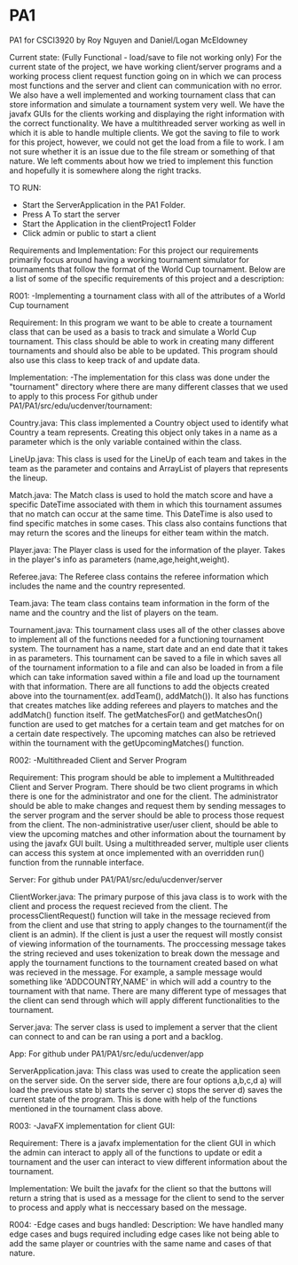 # PA1
PA1 for CSCI3920 by Roy Nguyen and Daniel/Logan McEldowney

Current state: (Fully Functional - load/save to file not working only)
For the current state of the project, we have working client/server programs and a working process client request function going on in which we can process most
functions and the server and client can communication with no error. We also have a well implemented and working tournament class that can store information and simulate a tournament system very well.
We have the javafx GUIs for the clients working and displaying the right information with the correct functionality. We have a multithreaded server working as well
in which it is able to handle multiple clients. We got the saving to file to work for this project, however, we could not
get the load from a file to work. I am not sure whether it is an issue due to the file stream or something of that nature.
We left comments about how we tried to implement this function and hopefully it is somewhere along the right tracks.


TO RUN:
- Start the ServerApplication  in the PA1 Folder.
- Press A To start the server
- Start the Application in the clientProject1 Folder
- Click admin or public to start a client

Requirements and Implementation:
For this project our requirements primarily focus around having a working tournament simulator for tournaments that follow the format of the World Cup tournament. Below are a list of some of the specific requirements of this project and a description:

R001: -Implementing a tournament class with all of the attributes of a World Cup tournament

Requirement: In this program we want to be able to create a tournament class that can be used as a basis to track and simulate a World Cup tournament. This class should be able to work in creating many different tournaments and should also be able to be updated. This program should also use this class to keep track of and update data.

Implementation: -The implementation for this class was done under the "tournament" directory where there are many different classes that we used to apply to this process
For github under PA1/PA1/src/edu/ucdenver/tournament:

Country.java:
This class implemented a Country object used to identify what Country a team represents. Creating this object only takes in a name as a parameter which is the only variable contained within the class.

LineUp.java:
This class is used for the LineUp of each team and takes in the team as the parameter and contains and ArrayList of players that represents the lineup.

Match.java:
The Match class is used to hold the match score and have a specific DateTime associated with them in which this tournament assumes that no match can occur at the same time. This DateTime is also used to find specific matches in some cases. This class also contains functions that may return the scores and the lineups for either team within the match.

Player.java:
The Player class is used for the information of the player. Takes in the player's info as parameters (name,age,height,weight).

Referee.java:
The Referee class contains the referee information which includes the name and the country represented.

Team.java:
The team class contains team information in the form of the name and the country and the list of players on the team.


Tournament.java:
This tournament class uses all of the other classes above to implement all of the functions needed for a functioning tournament system. The tournament has a name, start date and an end date that it takes in as parameters. This tournament can be saved to a file in which saves all of the tournament information to a file and can also be loaded in from a file which can take information saved within a file and load up the tournament with that information. There are all functions to add the objects created above into the tournament(ex. addTeam(), addMatch()). It also has functions that creates matches like adding referees and players to matches and the addMatch() function itself. The getMatchesFor() and getMatchesOn() function are used to get matches for a certain team and get matches for on a certain date respectively. The upcoming matches can also be retrieved within the tournament with the getUpcomingMatches() function.



R002: -Multithreaded Client and Server Program

Requirement: This program should be able to implement a Multithreaded Client and Server Program. There should be two client programs in which
there is one for the administrator and one for the client. The administrator should be able to make changes and request them by sending messages to
the server program and the server should be able to process those request from the client. The non-administrative user/user client, should be able
to view the upcoming matches and other information about the tournament by using the javafx GUI built. Using a multithreaded server, multiple user clients
can access this system at once implemented with an overridden run() function from the runnable interface.

Server:
For github under PA1/PA1/src/edu/ucdenver/server

ClientWorker.java:
The primary purpose of this java class is to work with the client and process the request recieved from the client. The processClientRequest()
function will take in the message recieved from from the client and use that string to apply changes to the tournament(if the client is an admin).
If the client is just a user the request will mostly consist of viewing information of the tournaments. The proccessing message takes the string
recieved and uses tokenization to break down the message and apply the tournament functions to the tournament created based on what was recieved in the message.
For example, a sample message would something like 'ADDCOUNTRY,NAME' in which will add a country to the tournament with that name. There are many different type of
messages that the client can send through which will apply different functionalities to the tournament.


Server.java:
The server class is used to implement a server that the client can connect to and can be ran using a port and a backlog.


App:
For github under PA1/PA1/src/edu/ucdenver/app

ServerApplication.java:
This class was used to create the application seen on the server side. On the server side, there are four options a,b,c,d
a) will load the previous state
b) starts the server
c) stops the server
d) saves the current state of the program.
This is done with help of the functions mentioned in the tournament class above.




R003: -JavaFX implementation for client GUI:

Requirement: There is a javafx implementation for the client GUI in which the admin can interact to apply all of the functions to update or edit a tournament
and the user can interact to view different information about the tournament.

Implementation: We built the javafx for the client so that the buttons will return a string that is used as a message for the client to
send to the server to process and apply what is neccessary based on the message.


R004: -Edge cases and bugs handled:
Description: We have handled many edge cases and bugs required including edge cases like not being able to add the same player or countries with the same name
and cases of that nature.




